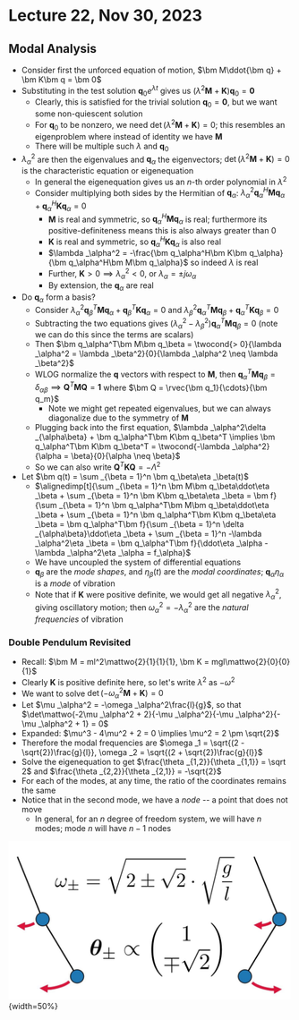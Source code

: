 # Lecture 22, Nov 30, 2023

## Modal Analysis

* Consider first the unforced equation of motion, $\bm M\ddot{\bm q} + \bm K\bm q = \bm 0$
* Substituting in the test solution $\bm q_0e^{\lambda t}$ gives us $(\lambda^2\bm M + \bm K)\bm q_0 = \bm 0$
	* Clearly, this is satisfied for the trivial solution $\bm q_0 = \bm 0$, but we want some non-quiescent solution
	* For $\bm q_0$ to be nonzero, we need $\det(\lambda^2\bm M + \bm K) = 0$; this resembles an eigenproblem where instead of identity we have $\bm M$
	* There will be multiple such $\lambda$ and $\bm q_0$
* $\lambda _\alpha^2$ are then the eigenvalues and $\bm q_\alpha$ the eigenvectors; $\det(\lambda^2\bm M + \bm K) = 0$ is the characteristic equation or eigenequation
	* In general the eigenequation gives us an $n$-th order polynomial in $\lambda^2$
	* Consider multiplying both sides by the Hermitian of $\bm q_\alpha$: $\lambda _\alpha^2\bm q_\alpha^H\bm M\bm q_\alpha + \bm q_\alpha^H\bm K\bm q_\alpha = 0$
		* $\bm M$ is real and symmetric, so $\bm q_\alpha^H\bm M\bm q_\alpha$ is real; furthermore its positive-definiteness means this is also always greater than 0
		* $\bm K$ is real and symmetric, so $\bm q_\alpha^H\bm K\bm q_\alpha$ is also real
		* $\lambda _\alpha^2 = -\frac{\bm q_\alpha^H\bm K\bm q_\alpha}{\bm q_\alpha^H\bm M\bm q_\alpha}$ so indeed $\lambda$ is real
		* Further, $\bm K > 0 \implies \lambda _\alpha^2 < 0$, or $\lambda _\alpha = \pm j\omega _\alpha$
		* By extension, the $\bm q_\alpha$ are real
* Do $\bm q_\alpha$ form a basis?
	* Consider $\lambda _\alpha^2\bm q_\beta^T\bm M\bm q_\alpha + \bm q_\beta^T\bm K\bm q_\alpha = 0$ and $\lambda _\beta^2\bm q_\alpha^T\bm M\bm q_\beta+ \bm q_\alpha^T\bm K\bm q_\beta= 0$
	* Subtracting the two equations gives $(\lambda _\alpha^2 - \lambda _\beta^2)\bm q_\alpha^T\bm M\bm q_\beta = 0$ (note we can do this since the terms are scalars)
	* Then $\bm q_\alpha^T\bm M\bm q_\beta = \twocond{> 0}{\lambda _\alpha^2 = \lambda _\beta^2}{0}{\lambda _\alpha^2 \neq \lambda _\beta^2}$
	* WLOG normalize the $\bm q$ vectors with respect to $\bm M$, then $\bm q_\alpha^T\bm M\bm q_\beta = \delta _{\alpha\beta} \implies \bm Q^T\bm M\bm Q = \bm 1$ where $\bm Q = \rvec{\bm q_1}{\cdots}{\bm q_m}$
		* Note we might get repeated eigenvalues, but we can always diagonalize due to the symmetry of $\bm M$
	* Plugging back into the first equation, $\lambda _\alpha^2\delta _{\alpha\beta} + \bm q_\alpha^T\bm K\bm q_\beta^T \implies \bm q_\alpha^T\bm K\bm q_\beta^T = \twocond{-\lambda _\alpha^2}{\alpha = \beta}{0}{\alpha \neq \beta}$
	* So we can also write $\bm Q^T\bm K\bm Q = -\Lambda^2$
* Let $\bm q(t) = \sum _{\beta = 1}^n \bm q_\beta\eta _\beta(t)$
	* $\alignedimp[t]{\sum _{\beta = 1}^n \bm M\bm q_\beta\ddot\eta _\beta + \sum _{\beta = 1}^n \bm K\bm q_\beta\eta _\beta = \bm f}{\sum _{\beta = 1}^n \bm q_\alpha^T\bm M\bm q_\beta\ddot\eta _\beta + \sum _{\beta = 1}^n \bm q_\alpha^T\bm K\bm q_\beta\eta _\beta = \bm q_\alpha^T\bm f}{\sum _{\beta = 1}^n \delta _{\alpha\beta}\ddot\eta _\beta + \sum _{\beta = 1}^n -\lambda _\alpha^2\eta _\beta = \bm q_\alpha^T\bm f}{\ddot\eta _\alpha - \lambda _\alpha^2\eta _\alpha = f_\alpha}$
	* We have uncoupled the system of differential equations
	* $\bm q_\beta$ are the *mode shapes*, and $\eta _\beta(t)$ are the *modal coordinates*; $\bm q_\alpha\eta _\alpha$ is a *mode* of vibration
	* Note that if $\bm K$ were positive definite, we would get all negative $\lambda _\alpha^2$, giving oscillatory motion; then $\omega _\alpha^2 = -\lambda _\alpha^2$ are the *natural frequencies* of vibration

### Double Pendulum Revisited

* Recall: $\bm M = ml^2\mattwo{2}{1}{1}{1}, \bm K = mgl\mattwo{2}{0}{0}{1}$
* Clearly $\bm K$ is positive definite here, so let's write $\lambda^2$ as $-\omega^2$
* We want to solve $\det(-\omega _\alpha^2\bm M + \bm K) = 0$
* Let $\mu _\alpha^2 = -\omega _\alpha^2\frac{l}{g}$, so that $\det\mattwo{-2\mu _\alpha^2 + 2}{-\mu _\alpha^2}{-\mu _\alpha^2}{-\mu _\alpha^2 + 1} = 0$
* Expanded: $\mu^3 - 4\mu^2 + 2 = 0 \implies \mu^2 = 2 \pm \sqrt{2}$
* Therefore the modal frequencies are $\omega _1 = \sqrt{(2 - \sqrt{2})\frac{g}{l}}, \omega _2 = \sqrt{(2 + \sqrt{2})\frac{g}{l}}$
* Solve the eigenequation to get $\frac{\theta _{1,2}}{\theta _{1,1}} = \sqrt 2$ and $\frac{\theta _{2,2}}{\theta _{2,1}} = -\sqrt{2}$
* For each of the modes, at any time, the ratio of the coordinates remains the same
* Notice that in the second mode, we have a *node* -- a point that does not move
	* In general, for an $n$ degree of freedom system, we will have $n$ modes; mode $n$ will have $n - 1$ nodes

![Vibrational modes of the double pendulum.](imgs/lec22_1.png){width=50%}

